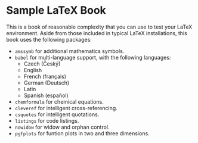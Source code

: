 # Sample LaTeX Book

This is a book of reasonable complexity that you can use to test your
LaTeX environment. Aside from those included in typical LaTeX
installations, this book uses the following packages:

* `amssymb` for additional mathematics symbols.
* `babel` for multi-language support, with the following languages:
  * Czech (Český)
  * English
  * French (français)
  * German (Deutsch)
  * Latin
  * Spanish (español)
* `chemformula` for chemical equations.
* `cleveref` for intelligent cross-referencing.
* `csquotes` for intelligent quotations.
* `listings` for code listings.
* `nowidow` for widow and orphan control.
* `pgfplots` for funtion plots in two and three dimensions.
